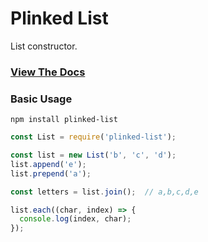 # Plinked List

List constructor.

### [View The Docs](https://david-wolgemuth.github.io/plinked-list/docs/List_List.html)

### Basic Usage

```
npm install plinked-list
```

```javascript
const List = require('plinked-list');

const list = new List('b', 'c', 'd');
list.append('e');
list.prepend('a');

const letters = list.join();  // a,b,c,d,e

list.each((char, index) => {
  console.log(index, char);
});
```
